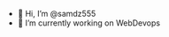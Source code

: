 - 👋 Hi, I’m @samdz555
- 🌱 I’m currently working on WebDevops

<!---
samdz555/samdz555 is a ✨ special ✨ repository because its `README.md` (this file) appears on your GitHub profile.
You can click the Preview link to take a look at your changes.
--->
